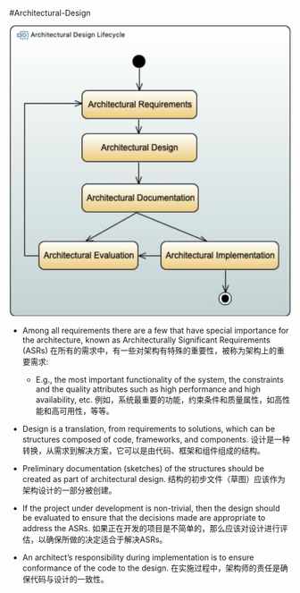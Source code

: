 #Architectural-Design

![image-20220622075745231](https://raw.githubusercontent.com/Anxiu0101/PicgoImg/master/202206220757668.png)

- Among all requirements there are a few that have special importance for the architecture, known as Architecturally Significant Requirements (ASRs) 在所有的需求中，有一些对架构有特殊的重要性，被称为架构上的重要需求: 
	- E.g., the most important functionality of the system, the constraints and the quality attributes such as high performance and high availability, etc. 例如，系统最重要的功能，约束条件和质量属性，如高性能和高可用性，等等。

- Design is a translation, from requirements to solutions, which can be structures composed of code, frameworks, and components. 设计是一种转换，从需求到解决方案，它可以是由代码、框架和组件组成的结构。

- Preliminary documentation (sketches) of the structures should be created as part of architectural design. 结构的初步文件（草图）应该作为架构设计的一部分被创建。

- If the project under development is non-trivial, then the design should be evaluated to ensure that the decisions made are appropriate to address the ASRs. 如果正在开发的项目是不简单的，那么应该对设计进行评估，以确保所做的决定适合于解决ASRs。

- An architect’s responsibility during implementation is to ensure conformance of the code to the design. 在实施过程中，架构师的责任是确保代码与设计的一致性。

